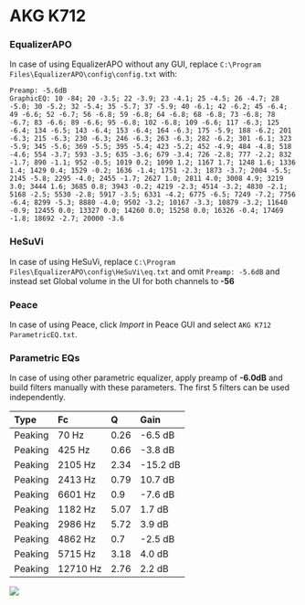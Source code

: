 # AKG K712

### EqualizerAPO
In case of using EqualizerAPO without any GUI, replace `C:\Program Files\EqualizerAPO\config\config.txt`
with:
```
Preamp: -5.6dB
GraphicEQ: 10 -84; 20 -3.5; 22 -3.9; 23 -4.1; 25 -4.5; 26 -4.7; 28 -5.0; 30 -5.2; 32 -5.4; 35 -5.7; 37 -5.9; 40 -6.1; 42 -6.2; 45 -6.4; 49 -6.6; 52 -6.7; 56 -6.8; 59 -6.8; 64 -6.8; 68 -6.8; 73 -6.8; 78 -6.7; 83 -6.6; 89 -6.6; 95 -6.8; 102 -6.8; 109 -6.6; 117 -6.3; 125 -6.4; 134 -6.5; 143 -6.4; 153 -6.4; 164 -6.3; 175 -5.9; 188 -6.2; 201 -6.3; 215 -6.3; 230 -6.3; 246 -6.3; 263 -6.3; 282 -6.2; 301 -6.1; 323 -5.9; 345 -5.6; 369 -5.5; 395 -5.4; 423 -5.2; 452 -4.9; 484 -4.8; 518 -4.6; 554 -3.7; 593 -3.5; 635 -3.6; 679 -3.4; 726 -2.8; 777 -2.2; 832 -1.7; 890 -1.1; 952 -0.5; 1019 0.2; 1090 1.2; 1167 1.7; 1248 1.6; 1336 1.4; 1429 0.4; 1529 -0.2; 1636 -1.4; 1751 -2.3; 1873 -3.7; 2004 -5.5; 2145 -5.8; 2295 -4.0; 2455 -1.7; 2627 1.0; 2811 4.0; 3008 4.9; 3219 3.0; 3444 1.6; 3685 0.8; 3943 -0.2; 4219 -2.3; 4514 -3.2; 4830 -2.1; 5168 -2.5; 5530 -2.8; 5917 -3.5; 6331 -4.2; 6775 -6.5; 7249 -7.2; 7756 -6.4; 8299 -5.3; 8880 -4.0; 9502 -3.2; 10167 -3.3; 10879 -3.2; 11640 -0.9; 12455 0.0; 13327 0.0; 14260 0.0; 15258 0.0; 16326 -0.4; 17469 -1.8; 18692 -2.7; 20000 -3.6
```

### HeSuVi
In case of using HeSuVi, replace `C:\Program Files\EqualizerAPO\config\HeSuVi\eq.txt` and omit `Preamp:
-5.6dB` and instead set Global volume in the UI for both channels to **-56**

### Peace
In case of using Peace, click *Import* in Peace GUI and select `AKG K712 ParametricEQ.txt`.

### Parametric EQs
In case of using other parametric equalizer, apply preamp of **-6.0dB** and build filters manually with
these parameters. The first 5 filters can be used independently.

| Type    | Fc       |    Q | Gain     |
|:--------|:---------|:-----|:---------|
| Peaking | 70 Hz    | 0.26 | -6.5 dB  |
| Peaking | 425 Hz   | 0.66 | -3.8 dB  |
| Peaking | 2105 Hz  | 2.34 | -15.2 dB |
| Peaking | 2413 Hz  | 0.79 | 10.7 dB  |
| Peaking | 6601 Hz  | 0.9  | -7.6 dB  |
| Peaking | 1182 Hz  | 5.07 | 1.7 dB   |
| Peaking | 2986 Hz  | 5.72 | 3.9 dB   |
| Peaking | 4862 Hz  | 0.7  | -2.5 dB  |
| Peaking | 5715 Hz  | 3.18 | 4.0 dB   |
| Peaking | 12710 Hz | 2.76 | 2.2 dB   |

![](https://raw.githubusercontent.com/jaakkopasanen/AutoEq/master/results/headphonecom/sbaf-serious/AKG%20K712/AKG%20K712.png)
